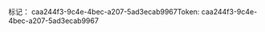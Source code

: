 <span data-ttu-id="27beb-101">标记： caa244f3-9c4e-4bec-a207-5ad3ecab9967</span><span class="sxs-lookup"><span data-stu-id="27beb-101">Token: caa244f3-9c4e-4bec-a207-5ad3ecab9967</span></span>